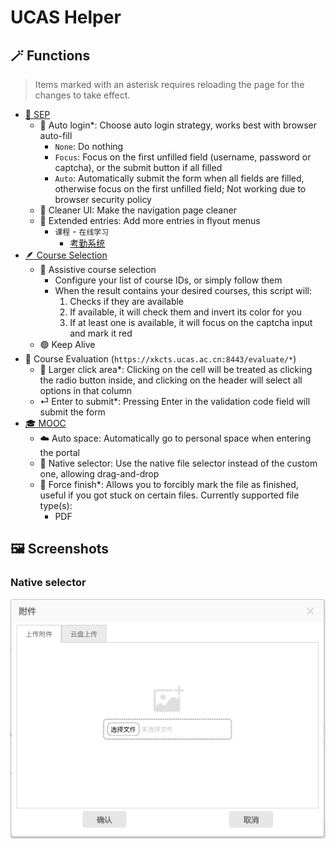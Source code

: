# UCAS Helper

## 🪄 Functions

> Items marked with an asterisk requires reloading the page for the changes to take effect.

- [🔑 SEP](https://sep.ucas.ac.cn/)
    - 🔐 Auto login*: Choose auto login strategy, works best with browser auto-fill
        - `None`: Do nothing
        - `Focus`: Focus on the first unfilled field (username, password or captcha), or the submit button if all filled
        - `Auto`: Automatically submit the form when all fields are filled, otherwise focus on the first unfilled field; Not working due to browser security policy
    - 🧼 Cleaner UI: Make the navigation page cleaner
    - 📂 Extended entries: Add more entries in  flyout menus
        - `课程` - `在线学习`
            - [考勤系统](https://sep.ucas.ac.cn/portal/site/539/001/1)
- [🪶 Course Selection](http://xkgo.ucas.ac.cn:3000/courseManage/selectCourse)
    - 📃 Assistive course selection
        - Configure your list of course IDs, or simply follow them
        - When the result contains your desired courses, this script will:
            1. Checks if they are available
            2. If available, it will check them and invert its color for you
            3. If at least one is available, it will focus on the captcha input and mark it red
    - 🟢 Keep Alive
- 📝 Course Evaluation (`https://xkcts.ucas.ac.cn:8443/evaluate/*`)
    - 📐 Larger click area*: Clicking on the cell will be treated as clicking the radio button inside, and clicking on the header will select all options in that column
    - ⏎ Enter to submit*: Pressing Enter in the validation code field will submit the form
- [🎓 MOOC](https://mooc.ucas.edu.cn/)
    - ☁️ Auto space: Automatically go to personal space when entering the portal
    - 📂 Native selector: Use the native file selector instead of the custom one, allowing drag-and-drop
    - 🏁 Force finish*: Allows you to forcibly mark the file as finished, useful if you got stuck on certain files. Currently supported file type(s):
        - PDF

## 🖼️ Screenshots

### Native selector

![nativeSelector](nativeSelector.png)

